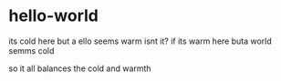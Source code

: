 # hello-world
its cold here but a ello seems warm isnt it?
if its warm here buta world semms cold 

so it all balances the cold and warmth 
